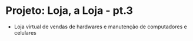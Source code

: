 # Projeto: Loja, a Loja - pt.3

- Loja virtual de vendas de hardwares e manutenção de computadores e celulares